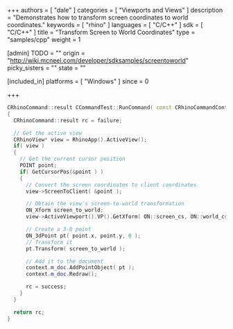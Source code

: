 +++
authors = [ "dale" ]
categories = [ "Viewports and Views" ]
description = "Demonstrates how to transform screen coordinates to world coordinates."
keywords = [ "rhino" ]
languages = [ "C/C++" ]
sdk = [ "C/C++" ]
title = "Transform Screen to World Coordinates"
type = "samples/cpp"
weight = 1

[admin]
TODO = ""
origin = "http://wiki.mcneel.com/developer/sdksamples/screentoworld"
picky_sisters = ""
state = ""

[included_in]
platforms = [ "Windows" ]
since = 0

+++

```cpp
CRhinoCommand::result CCommandTest::RunCommand( const CRhinoCommandContext& context )
{
  CRhinoCommand::result rc = failure;

  // Get the active view
  CRhinoView* view = RhinoApp().ActiveView();
  if( view )
  {
    // Get the current cursor position
    POINT point;
    if( GetCursorPos(&point ) )
    {
      // Convert the screen coordinates to client coordinates
      view->ScreenToClient( &point );

      // Obtain the view's screen-to-world transformation
      ON_Xform screen_to_world;
      view->ActiveViewport().VP().GetXform( ON::screen_cs, ON::world_cs, screen_to_world );

      // Create a 3-D point
      ON_3dPoint pt( point.x, point.y, 0 );
      // Transform it
      pt.Transform( screen_to_world );

      // Add it to the document
      context.m_doc.AddPointObject( pt );
      context.m_doc.Redraw();

      rc = success;
    }
  }

  return rc;
}
```
